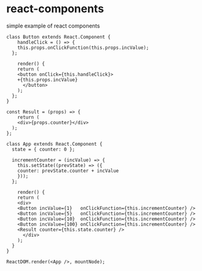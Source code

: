 # react-components
simple example of react components

	class Button extends React.Component {  
		handleClick = () => {
		this.props.onClickFunction(this.props.incValue);
	  };

		render() {
		return (
		<button onClick={this.handleClick}>
		+{this.props.incValue}
	      </button>
	    );
	  };
	}

	const Result = (props) => {
		return (
		<div>{props.counter}</div>
	  );
	};

	class App extends React.Component {
	  state = { counter: 0 };

	  incrementCounter = (incValue) => {
		this.setState((prevState) => ({
		counter: prevState.counter + incValue
	    }));
	  };

		render() {
		return (
		<div>
		<Button incValue={1}   onClickFunction={this.incrementCounter} />
		<Button incValue={5}   onClickFunction={this.incrementCounter} />
		<Button incValue={10}  onClickFunction={this.incrementCounter} />
		<Button incValue={100} onClickFunction={this.incrementCounter} />
		<Result counter={this.state.counter} />
	      </div>
	    );
	  }
	}

	ReactDOM.render(<App />, mountNode);

